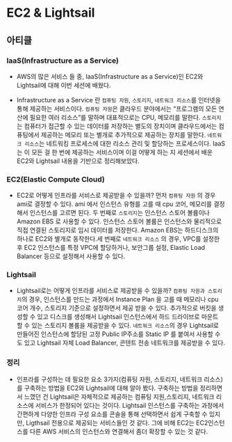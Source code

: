 # EC2 & Lightsail
## 아티클
### IaaS(Infrastructure as a Service) 
-  AWS의 많은 서비스 들 중, IaaS(Infrastructure as a Service)인 EC2와 Lightsail에 대해 이번 세션에 배웠다. 

- Infrastructure as a Service 란 `컴퓨팅 자원`, `스토리지`, `네트워크 리소스`를 인터넷을 통해 제공하는 서비스이다. `컴퓨팅 자원`은 클라우드 분야에서는 “프로그램의 모든 연산에 필요한 여러 리소스”를 말하며 대표적으로는 CPU, 메모리를 말한다. `스토리지`는 컴퓨터가 접근할 수 있는 데이터를 저장하는 별도의 장치이며 클라우드에서는 컴퓨팅에서 제공하는 메모리 또는 별개로 추가적으로 제공하는 장치를 말한다. `네트워크 리소스`는 네트워킹 프로세스에 대한 리소스 관리 및 할당하는 프로세스이다. IaaS는 이 모든 걸 한 번에 제공하는 서비스이며 이걸 어떻게 하는 지 세션에서 배운 EC2와 Lightsail 내용을 기반으로  정리해보았다.

### EC2(Elastic Compute Cloud) 

- EC2로 어떻게 인프라를 서비스로 제공받을 수 있을까? 먼저 `컴퓨팅 자원`  의 경우 ami로 결정할 수 있다. ami 에서 인스턴스 유형를 고를 때 cpu 코어, 메모리를 결정해서 인스턴스를 고르면 된다. 두 번째로 `스토리지`는 인스턴스 스토어 볼륨이나 Amazon EBS 로 사용할 수 있다. 인스턴스 스토어 볼륨은 인스턴스와 물리적으로 직접 연결된 스토리지로 임시 데이터를 저장한다. Amazon EBS는 하드디스크의 하나로 EC2와 별개로 동작한다.세 번째로 `네트워크 리소스`  의 경우, VPC를 설정한 후 EC2 인스턴스를 특정 VPC에 할당하거나, 보안그룹 설정, Elastic Load Balancer 등으로 설정해서 사용할 수 있다. 

### Lightsail

- Lightsail로는 어떻게 인프라를 서비스로 제공받을 수 있을까? `컴퓨팅 자원과 스토리지`의 경우, 인스턴스를 만드는 과정에서 Instance Plan 을 고를 때 메모리나 cpu 코어 개수, 스토리지 기준으로 설정하면서 제공 받을 수 있다. 추가적으로 버킷을 생성할 수 있고 디스크를 생성해서 Lightsail 인스턴스에서 하드 드라이브로 마운트 할 수 있는 스토리지 볼륨을 제공받을 수 있다. `네트워크 리소스`의 경우 Lightsail로 만들어진 인스턴스에 할당된 고정 Public IP주소를 Static IP 를 붙여서 사용할 수도 있고 Lightsail 자체 Load Balancer, 콘텐트 전송 네트워크를 제공받을 수 있다. 

### 정리

- 인프라를 구성하는 데 필요한 요소 3가지(컴퓨팅 자원, 스토리지, 네트워크 리소스)를 구축하는 방법을 EC2와 Lightsail에 대해 알아 봤다. 구축하는 방법을 정리하면서 느꼈던 건 Lightsail은 자체적으로 제공하는 컴퓨팅 지원,스토리지, 네트워크 리소스에 서비스가 한정되어 있다는 것이다. Lightsail 인스턴스를 구축하는 과정에서 간편하게 다양한 인프라 구성 요소를 콘솔을 통해 선택하면서 쉽게 구축할 수 있지만, Ligthsail 전용으로 제공되는 서비스들인 것 같다. 그에 비해 EC2는 EC2인스턴스를 다른 AWS 서비스의 인스턴스와 연결해서 좀더 확장할 수 있는 것 같다.